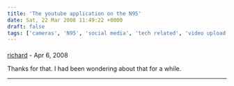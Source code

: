 ```yaml
---
title: 'The youtube application on the N95'
date: Sat, 22 Mar 2008 11:49:22 +0000
draft: false
tags: ['cameras', 'N95', 'social media', 'tech related', 'video upload', 'youtube']
---
```



#### 
[richard](http://www.main-vision.com/richard "richard@main-vision.com") - <time datetime="2008-04-19 16:16:51">Apr 6, 2008</time>

Thanks for that. I had been wondering about that for a while.
<hr />
